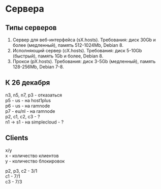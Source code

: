 Сервера
=======

Типы серверов
-------------
1. Сервер для веб-интерфейса (sX.hosts). Требования: диск 30Gb и более (медленный), память 512-1024Mb, Debian 8.
2. Исполняющий сервер (cX.hosts). Требования: диск 5-10Gb (быстрый), память 1Gb и более, Debian 8.
3. Прокси (pX.hosts). Требования: диск 3-5Gb (медленный), память 128-256Mb, Debian 7-8.

К 26 декабря
------------
n3, n5, n7, p3 - отказаться  
p5 - us - на host1plus  
p6 - us - на ramnode  
p7 - eu/nl - на ramnode  
p2, c1, c2, c3 - ?  
n1 -> s1 - на simplecloud - ?  

Clients
-------
x/y  
x - количество клиентов  
y - количество блокировок  

p2, p3, c2 - 3/1  
c1 - 7/1  
c3 - 7/3  
